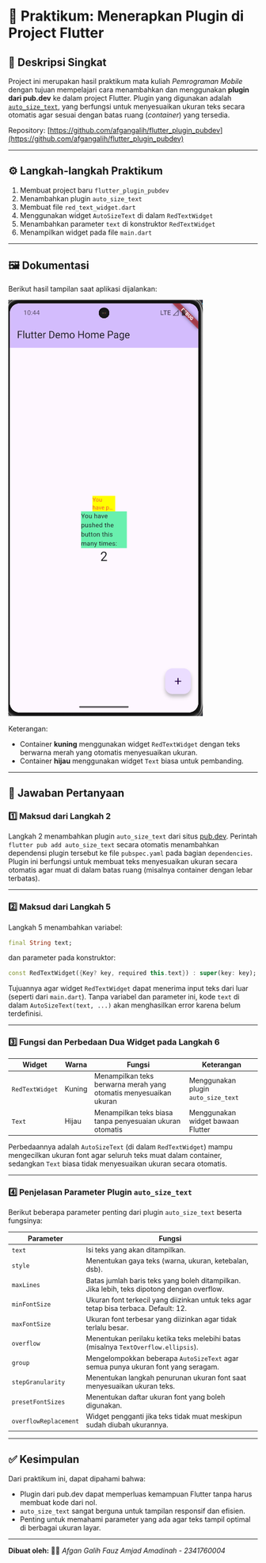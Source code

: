 # 🧩 Praktikum: Menerapkan Plugin di Project Flutter

## 📘 Deskripsi Singkat

Project ini merupakan hasil praktikum mata kuliah _Pemrograman Mobile_ dengan tujuan mempelajari cara menambahkan dan menggunakan **plugin dari pub.dev** ke dalam project Flutter.
Plugin yang digunakan adalah [`auto_size_text`](https://pub.dev/packages/auto_size_text), yang berfungsi untuk menyesuaikan ukuran teks secara otomatis agar sesuai dengan batas ruang (_container_) yang tersedia.

Repository: [https://github.com/afgangalih/flutter_plugin_pubdev](https://github.com/afgangalih/flutter_plugin_pubdev)

---

## ⚙️ Langkah-langkah Praktikum

1. Membuat project baru `flutter_plugin_pubdev`
2. Menambahkan plugin `auto_size_text`
3. Membuat file `red_text_widget.dart`
4. Menggunakan widget `AutoSizeText` di dalam `RedTextWidget`
5. Menambahkan parameter `text` di konstruktor `RedTextWidget`
6. Menampilkan widget pada file `main.dart`

---

## 🖼️ Dokumentasi

Berikut hasil tampilan saat aplikasi dijalankan:

![Screenshot Hasil](images/langkah7.png)

Keterangan:

- Container **kuning** menggunakan widget `RedTextWidget` dengan teks berwarna merah yang otomatis menyesuaikan ukuran.
- Container **hijau** menggunakan widget `Text` biasa untuk pembanding.

---

## 💬 Jawaban Pertanyaan

### 1️⃣ Maksud dari Langkah 2

Langkah 2 menambahkan plugin `auto_size_text` dari situs [pub.dev](https://pub.dev).
Perintah `flutter pub add auto_size_text` secara otomatis menambahkan dependensi plugin tersebut ke file `pubspec.yaml` pada bagian `dependencies`.
Plugin ini berfungsi untuk membuat teks menyesuaikan ukuran secara otomatis agar muat di dalam batas ruang (misalnya container dengan lebar terbatas).

---

### 2️⃣ Maksud dari Langkah 5

Langkah 5 menambahkan variabel:

```dart
final String text;
```

dan parameter pada konstruktor:

```dart
const RedTextWidget({Key? key, required this.text}) : super(key: key);
```

Tujuannya agar widget `RedTextWidget` dapat menerima input teks dari luar (seperti dari `main.dart`).
Tanpa variabel dan parameter ini, kode `text` di dalam `AutoSizeText(text, ...)` akan menghasilkan error karena belum terdefinisi.

---

### 3️⃣ Fungsi dan Perbedaan Dua Widget pada Langkah 6

| Widget          | Warna  | Fungsi                                                            | Keterangan                          |
| --------------- | ------ | ----------------------------------------------------------------- | ----------------------------------- |
| `RedTextWidget` | Kuning | Menampilkan teks berwarna merah yang otomatis menyesuaikan ukuran | Menggunakan plugin `auto_size_text` |
| `Text`          | Hijau  | Menampilkan teks biasa tanpa penyesuaian ukuran otomatis          | Menggunakan widget bawaan Flutter   |

Perbedaannya adalah `AutoSizeText` (di dalam `RedTextWidget`) mampu mengecilkan ukuran font agar seluruh teks muat dalam container, sedangkan `Text` biasa tidak menyesuaikan ukuran secara otomatis.

---

### 4️⃣ Penjelasan Parameter Plugin `auto_size_text`

Berikut beberapa parameter penting dari plugin `auto_size_text` beserta fungsinya:

| Parameter             | Fungsi                                                                                     |
| --------------------- | ------------------------------------------------------------------------------------------ |
| `text`                | Isi teks yang akan ditampilkan.                                                            |
| `style`               | Menentukan gaya teks (warna, ukuran, ketebalan, dsb).                                      |
| `maxLines`            | Batas jumlah baris teks yang boleh ditampilkan. Jika lebih, teks dipotong dengan overflow. |
| `minFontSize`         | Ukuran font terkecil yang diizinkan untuk teks agar tetap bisa terbaca. Default: 12.       |
| `maxFontSize`         | Ukuran font terbesar yang diizinkan agar tidak terlalu besar.                              |
| `overflow`            | Menentukan perilaku ketika teks melebihi batas (misalnya `TextOverflow.ellipsis`).         |
| `group`               | Mengelompokkan beberapa `AutoSizeText` agar semua punya ukuran font yang seragam.          |
| `stepGranularity`     | Menentukan langkah penurunan ukuran font saat menyesuaikan ukuran teks.                    |
| `presetFontSizes`     | Menentukan daftar ukuran font yang boleh digunakan.                                        |
| `overflowReplacement` | Widget pengganti jika teks tidak muat meskipun sudah diubah ukurannya.                     |

---

## ✅ Kesimpulan

Dari praktikum ini, dapat dipahami bahwa:

- Plugin dari pub.dev dapat memperluas kemampuan Flutter tanpa harus membuat kode dari nol.
- `auto_size_text` sangat berguna untuk tampilan responsif dan efisien.
- Penting untuk memahami parameter yang ada agar teks tampil optimal di berbagai ukuran layar.

---

**Dibuat oleh:**
🧑‍💻 _Afgan Galih Fauz Amjad Amadinah - 2341760004_
